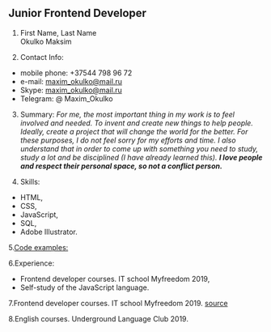 ## Junior Frontend Developer

1. First Name, Last Name    
Okulko Maksim

2. Contact Info:
- mobile phone: +37544 798 96 72
- e-mail: maxim_okulko@mail.ru
- Skype: maxim_okulko@mail.ru
- Telegram: @ Maxim_Okulko

3. Summary:  *For me, the most important thing in my work is to feel involved and needed. To invent and create new things to help people. Ideally, create a project that will change the world for the better. For these purposes, I do not feel sorry for my efforts and time.
   I also understand that in order to come up with something you need to study, study a lot and be disciplined (I have already learned this).
   **I love people and respect their personal space, so not a conflict person.***

4. Skills:

- HTML,
- CSS,
- JavaScript,
- SQL,
- Adobe Illustrator.

5.[Code examples:](https://drive.google.com/drive/folders/1IiKN0JqQkHKn0cGaDXs44ldHaqZSfVcL?usp=sharing)

6.Experience:

- Frontend developer courses. IT school Myfreedom 2019,
- Self-study of the JavaScript language.

7.Frontend developer courses. IT school Myfreedom 2019.
  [source](https://drive.google.com/file/d/1WWuyJB6F-DtrdwNqdlGF4UbyO7s03ny4/view?usp=sharing)

8.English courses. Underground Language Club 2019.

